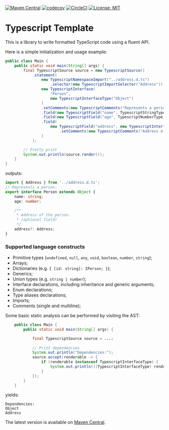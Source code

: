[![Maven Central](https://img.shields.io/maven-central/v/io.github.daniloarcidiacono/typescript-template.svg?label=Maven%20Central)](http://search.maven.org/#search%7Cga%7C1%7Cg%3A%22io.github.daniloarcidiacono%22%20a%3A%22typescript-template%22)
[![codecov](https://codecov.io/gh/daniloarcidiacono/typescript-template/branch/master/graph/badge.svg)](https://codecov.io/gh/daniloarcidiacono/typescript-template)
[![CircleCI](https://circleci.com/gh/daniloarcidiacono/typescript-template/tree/master.svg?style=svg)](https://circleci.com/gh/daniloarcidiacono/typescript-template/tree/master)
[![License: MIT](https://img.shields.io/badge/License-MIT-blue.svg)](https://opensource.org/licenses/MIT)

# Typescript Template
This is a library to write formatted TypeScript code using a fluent API.

Here is a simple initialization and usage example:

```java
public class Main {
    public static void main(String[] args) {
        final TypescriptSource source = new TypescriptSource()
            .statement(
                new TypescriptNamespaceImport("../address.d.ts")
                    .selector(new TypescriptImportSelector("Address")),
                new TypescriptInterface(
                    "Person",
                    new TypescriptInterfaceType("Object")
                )
                .setComments(new TypescriptComments("Represents a person."))
                .field(new TypescriptField("name", TypescriptStringType.INSTANCE, TypescriptField.MANDATORY))
                .field(new TypescriptField("age", TypescriptNumberType.INSTANCE, TypescriptField.MANDATORY))
                .field(
                    new TypescriptField("address", new TypescriptInterfaceType("Address"))
                        .setComments(new TypescriptComments("Address of the person.", "(optional field)"))
                )
            );

        // Pretty print
        System.out.println(source.render());
    }
}
```

outputs:

```typescript
import { Address } from '../address.d.ts';
// Represents a person.
export interface Person extends Object {
	name: string;
	age: number;

	/**
	 * Address of the person.
	 * (optional field)
	 */
	address?: Address;
}
```

### Supported language constructs

* Primitive types (`undefined`, `null`, `any`, `void`, `boolean`, `number`, `string`);
* Arrays;
* Dictionaries (e.g. `{ [id: string]: IPerson; }`);
* Generics;
* Union types (e.g. `string | number`);
* Interface declarations, including inheritance and generic arguments;
* Enum declarations;
* Type aliases declarations;
* Imports;
* Comments (single and multiline);

Some basic static analysis can be performed by visiting the AST:

```java
    public class Main {
        public static void main(String[] args) {

            final TypescriptSource source = ...;
            
            // Print dependencies
            System.out.println("Dependencies:");
            source.accept(renderable -> {
                if (renderable instanceof TypescriptInterfaceType) {
                    System.out.println(((TypescriptInterfaceType) renderable).getIdentifier());
                }
            });
        }
    } 
```

yields:

```
Dependencies:
Object
Address
```

The latest version is available on [Maven Central](https://search.maven.org/artifact/io.github.daniloarcidiacono/typescript-template).